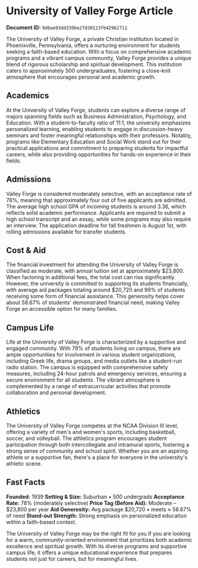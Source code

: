 # University of Valley Forge Article

**Document ID:** `9d6ae93dd339be27d30123fb42962711`

The University of Valley Forge, a private Christian institution located in Phoenixville, Pennsylvania, offers a nurturing environment for students seeking a faith-based education. With a focus on comprehensive academic programs and a vibrant campus community, Valley Forge provides a unique blend of rigorous scholarship and spiritual development. This institution caters to approximately 500 undergraduates, fostering a close-knit atmosphere that encourages personal and academic growth.

## Academics
At the University of Valley Forge, students can explore a diverse range of majors spanning fields such as Business Administration, Psychology, and Education. With a student-to-faculty ratio of 11:1, the university emphasizes personalized learning, enabling students to engage in discussion-heavy seminars and foster meaningful relationships with their professors. Notably, programs like Elementary Education and Social Work stand out for their practical applications and commitment to preparing students for impactful careers, while also providing opportunities for hands-on experience in their fields.

## Admissions
Valley Forge is considered moderately selective, with an acceptance rate of 78%, meaning that approximately four out of five applicants are admitted. The average high school GPA of incoming students is around 3.36, which reflects solid academic performance. Applicants are required to submit a high school transcript and an essay, while some programs may also require an interview. The application deadline for fall freshmen is August 1st, with rolling admissions available for transfer students.

## Cost & Aid
The financial investment for attending the University of Valley Forge is classified as moderate, with annual tuition set at approximately $23,800. When factoring in additional fees, the total cost can rise significantly. However, the university is committed to supporting its students financially, with average aid packages totaling around $20,720 and 99% of students receiving some form of financial assistance. This generosity helps cover about 58.67% of students' demonstrated financial need, making Valley Forge an accessible option for many families.

## Campus Life
Life at the University of Valley Forge is characterized by a supportive and engaged community. With 79% of students living on campus, there are ample opportunities for involvement in various student organizations, including Greek life, drama groups, and media outlets like a student-run radio station. The campus is equipped with comprehensive safety measures, including 24-hour patrols and emergency services, ensuring a secure environment for all students. The vibrant atmosphere is complemented by a range of extracurricular activities that promote collaboration and personal development.

## Athletics
The University of Valley Forge competes at the NCAA Division III level, offering a variety of men's and women's sports, including basketball, soccer, and volleyball. The athletics program encourages student participation through both intercollegiate and intramural sports, fostering a strong sense of community and school spirit. Whether you are an aspiring athlete or a supportive fan, there's a place for everyone in the university's athletic scene.

## Fast Facts
**Founded:** 1939
**Setting & Size:** Suburban • 500 undergrads
**Acceptance Rate:** 78% (moderately selective)
**Price Tag (Before Aid):** Moderate – $23,800 per year
**Aid Generosity:** Avg package $20,720 • meets ≈ 58.67% of need
**Stand-out Strength:** Strong emphasis on personalized education within a faith-based context.

The University of Valley Forge may be the right fit for you if you are looking for a warm, community-oriented environment that prioritizes both academic excellence and spiritual growth. With its diverse programs and supportive campus life, it offers a unique educational experience that prepares students not just for careers, but for meaningful lives.
